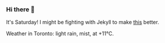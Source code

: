 ### Hi there :wave:

It's Saturday! I might be fighting with Jekyll to make [this](https://swissclubto.github.io) better.

Weather in Toronto: light rain, mist, at +11°C.
